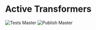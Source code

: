 # Active Transformers

![Tests Master](https://github.com/ndoll1998/active-transformers/workflows/Tests%20Master/badge.svg)
![Publish Master](https://github.com/ndoll1998/active-transformers/workflows/PyPI/badge.svg)
